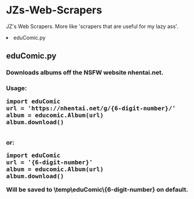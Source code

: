 # JZs-Web-Scrapers
JZ's Web Scrapers. More like 'scrapers that are useful for my lazy ass'.

<li>eduComic.py</li>

<h2>eduComic.py</h2>
<h3>Downloads albums off the NSFW website nhentai.net.<h3>
<p>
Usage:
<br>
<pre>
import eduComic
url = 'https://nhentai.net/g/{6-digit-number}/'
album = educomic.Album(url)
album.download()
</pre>
<br>
or:
<br>
<pre>
import eduComic
url = '{6-digit-number}'
album = educomic.Album(url)
album.download()
</pre>
Will be saved to \temp\eduComic\{6-digit-number} on default.
</p>